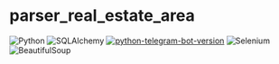 # parser_real_estate_area

![Python](https://img.shields.io/badge/python-3670A0?style=for-the-badge&logo=python&logoColor=ffdd54)
![SQLAlchemy](https://img.shields.io/badge/sqlalchemy-DC143C?style=for-the-badge&logo=sqlalchemy&logoColor=ffdd54)
[![python-telegram-bot-version](https://img.shields.io/badge/PythonTelegramBot-13.7+-critical.svg)](https://github.com/python-telegram-bot/python-telegram-bot/releases/tag/v13.7)
![Selenium](https://img.shields.io/badge/Selenium-3670A0?style=for-the-badge&logo=selenium&logoColor=ffdd54)
![BeautifulSoup](https://img.shields.io/badge/BeautifulSoup-3670A0?style=for-the-badge&logo=beautifulsoup&logoColor=ffdd54)
